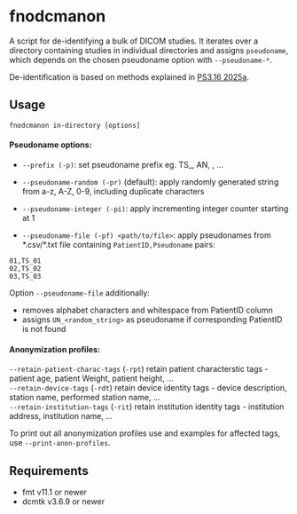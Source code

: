 # fnodcmanon
A script for de-identifying a bulk of DICOM studies. It iterates over a directory containing studies in 
individual directories and assigns `pseudoname`, which depends on the chosen pseudoname option with `--pseudoname-*`.

De-identification is based on methods explained in [PS3.16 2025a](https://dicom.nema.org/medical/dicom/current/output/chtml/part16/chapter_D.html#DCM_113100). 

## Usage
```
fnodcmanon in-directory [options]
```
#### Pseudoname options:
* `--prefix (-p)`: set pseudoname prefix eg. TS_, AN, , ...  

* `--pseudoname-random (-pr)` (default): apply randomly generated string from a-z, A-Z, 0-9, including duplicate characters  
* `--pseudoname-integer (-pi)`: apply incrementing integer counter starting at 1  
* `--pseudoname-file (-pf) <path/to/file>`: apply pseudonames from \*.csv/\*.txt file containing `PatientID,Pseudoname` pairs:
```
01,TS_01
02,TS_02
03,TS_03
```

Option `--pseudoname-file` additionally:
* removes alphabet characters and whitespace from PatientID column
* assigns `UN_<random_string>` as pseudoname if corresponding PatientID is not found

#### Anonymization profiles:
`--retain-patient-charac-tags` (`-rpt`) retain patient characterstic tags - patient age, patient Weight, patient height, ...  
`--retain-device-tags` (`-rdt`) retain device identity tags - device description, station name, performed station name, ...  
`--retain-institution-tags` (`-rit`) retain institution identity tags - institution address, institution name, ...  

To print out all anonymization profiles use and examples for affected tags, use `--print-anon-profiles`.



## Requirements
* fmt v11.1 or newer
* dcmtk v3.6.9 or newer